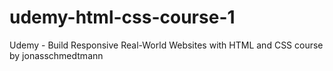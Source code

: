 # udemy-html-css-course-1
Udemy - Build Responsive Real-World Websites with HTML and CSS course by jonasschmedtmann
